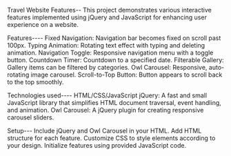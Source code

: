 Travel Website Features--
    This project demonstrates various interactive features implemented using jQuery and JavaScript for enhancing user experience on a website.

Features----
    Fixed Navigation: Navigation bar becomes fixed on scroll past 100px.
    Typing Animation: Rotating text effect with typing and deleting animation.
    Navigation Toggle: Responsive navigation menu with a toggle button.
    Countdown Timer: Countdown to a specified date.
    Filterable Gallery: Gallery items can be filtered by categories.
    Owl Carousel: Responsive, auto-rotating image carousel.
    Scroll-to-Top Button: Button appears to scroll back to the top smoothly.

Technologies used----
    HTML/CSS/JavaScript
    jQuery: A fast and small JavaScript library that simplifies HTML document traversal, event handling, and animation.
    Owl Carousel: A jQuery plugin for creating responsive carousel sliders.

Setup---
Include jQuery and Owl Carousel in your HTML.
Add HTML structure for each feature.
Customize CSS to style elements according to your design.
Initialize features using provided JavaScript code.
